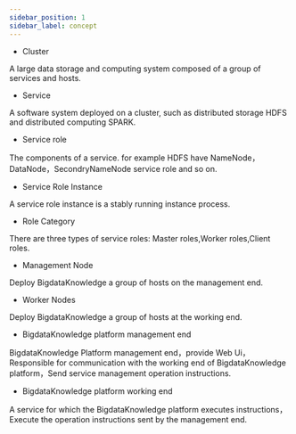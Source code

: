 ```yaml
---
sidebar_position: 1
sidebar_label: concept
---
```



* Cluster

A large data storage and computing system composed of a group of services and hosts.

* Service

A software system deployed on a cluster, such as distributed storage HDFS and distributed computing SPARK.

* Service role

The components of a service. for example HDFS have NameNode，DataNode，SecondryNameNode service role and so on.

* Service Role Instance

A service role instance is a stably running instance process.

* Role Category

There are three types of service roles: Master roles,Worker roles,Client roles.

* Management Node

Deploy BigdataKnowledge a group of hosts on the management end.

* Worker Nodes

Deploy BigdataKnowledge a group of hosts at the working end.

* BigdataKnowledge platform management end

BigdataKnowledge Platform management end，provide Web Ui，Responsible for communication with the working end of BigdataKnowledge platform，Send service management operation instructions.

* BigdataKnowledge platform working end

A service for which the BigdataKnowledge platform executes instructions，Execute the operation instructions sent by the management end.


